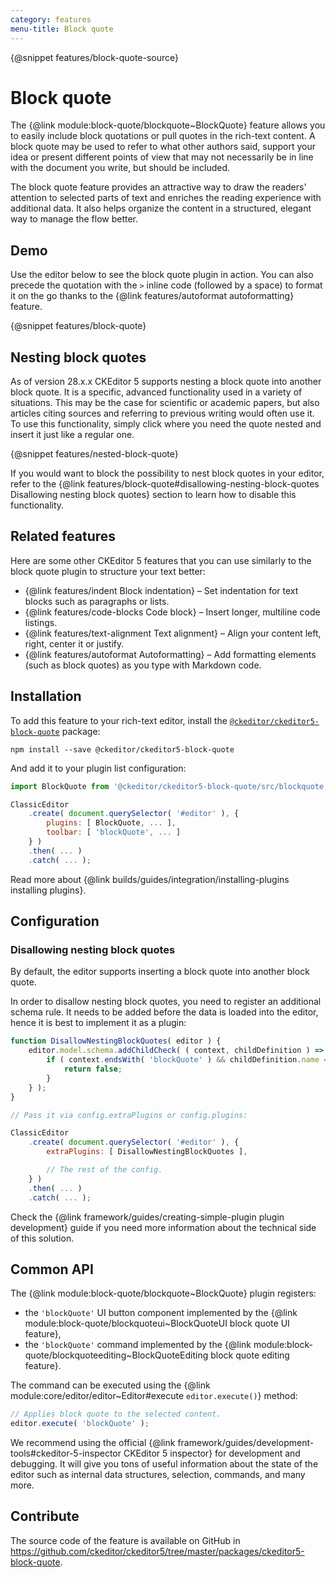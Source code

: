 ```yaml
---
category: features
menu-title: Block quote
---
```

{@snippet features/block-quote-source}

# Block quote

The {@link module:block-quote/blockquote~BlockQuote} feature allows you to easily include block quotations or pull quotes in the rich-text content. A block quote may be used to refer to what other authors said, support your idea or present different points of view that may not necessarily be in line with the document you write, but should be included.

The block quote feature provides an attractive way to draw the readers' attention to selected parts of text and enriches the reading experience with additional data. It also helps organize the content in a structured, elegant way to manage the flow better.

## Demo

Use the editor below to see the block quote plugin in action. You can also precede the quotation with the `>` inline code (followed by a space) to format it on the go thanks to the {@link features/autoformat autoformatting} feature.

{@snippet features/block-quote}

## Nesting block quotes

As of version 28.x.x CKEditor 5 supports nesting a block quote into another block quote. It is a specific, advanced functionality used in a variety of situations. This may be the case for scientific or academic papers, but also articles citing sources and referring to previous writing would often use it. To use this functionality, simply click where you need the quote nested and insert it just like a regular one.

{@snippet features/nested-block-quote}

<info-box>
	If you would want to block the possibility to nest block quotes in your editor, refer to the {@link features/block-quote#disallowing-nesting-block-quotes Disallowing nesting block quotes} section to learn how to disable this functionality.
</info-box>

## Related features

Here are some other CKEditor 5 features that you can use similarly to the block quote plugin to structure your text better:

* {@link features/indent Block indentation}  &ndash; Set indentation for text blocks such as paragraphs or lists.
* {@link features/code-blocks Code block}  &ndash; Insert longer, multiline code listings.
* {@link features/text-alignment Text alignment} &ndash; Align your content left, right, center it or justify.
* {@link features/autoformat Autoformatting} &ndash; Add formatting elements (such as block quotes) as you type with Markdown code.

## Installation

To add this feature to your rich-text editor, install the [`@ckeditor/ckeditor5-block-quote`](https://www.npmjs.com/package/@ckeditor/ckeditor5-block-quote) package:

```plaintext
npm install --save @ckeditor/ckeditor5-block-quote
```

And add it to your plugin list configuration:

```js
import BlockQuote from '@ckeditor/ckeditor5-block-quote/src/blockquote';

ClassicEditor
	.create( document.querySelector( '#editor' ), {
		plugins: [ BlockQuote, ... ],
		toolbar: [ 'blockQuote', ... ]
	} )
	.then( ... )
	.catch( ... );
```

<info-box info>
	Read more about {@link builds/guides/integration/installing-plugins installing plugins}.
</info-box>

## Configuration

### Disallowing nesting block quotes

By default, the editor supports inserting a block quote into another block quote.

In order to disallow nesting block quotes, you need to register an additional schema rule. It needs to be added before the data is loaded into the editor, hence it is best to implement it as a plugin:

```js
function DisallowNestingBlockQuotes( editor ) {
	editor.model.schema.addChildCheck( ( context, childDefinition ) => {
		if ( context.endsWith( 'blockQuote' ) && childDefinition.name == 'blockQuote' ) {
			return false;
		}
	} );
}

// Pass it via config.extraPlugins or config.plugins:

ClassicEditor
	.create( document.querySelector( '#editor' ), {
		extraPlugins: [ DisallowNestingBlockQuotes ],

		// The rest of the config.
	} )
	.then( ... )
	.catch( ... );
```

<info-box>
	Check the {@link framework/guides/creating-simple-plugin plugin development} guide if you need more information about the technical side of this solution.
</info-box>

## Common API

The {@link module:block-quote/blockquote~BlockQuote} plugin registers:

* the `'blockQuote'` UI button component implemented by the {@link module:block-quote/blockquoteui~BlockQuoteUI block quote UI feature},
* the `'blockQuote'` command implemented by the {@link module:block-quote/blockquoteediting~BlockQuoteEditing block quote editing feature}.

The command can be executed using the {@link module:core/editor/editor~Editor#execute `editor.execute()`} method:

```js
// Applies block quote to the selected content.
editor.execute( 'blockQuote' );
```

<info-box>
	We recommend using the official {@link framework/guides/development-tools#ckeditor-5-inspector CKEditor 5 inspector} for development and debugging. It will give you tons of useful information about the state of the editor such as internal data structures, selection, commands, and many more.
</info-box>

## Contribute

The source code of the feature is available on GitHub in https://github.com/ckeditor/ckeditor5/tree/master/packages/ckeditor5-block-quote.
